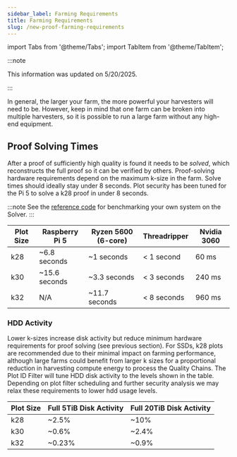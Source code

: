 ```yaml
---
sidebar_label: Farming Requirements
title: Farming Requirements
slug: /new-proof-farming-requirements
---
```


import Tabs from '@theme/Tabs';
import TabItem from '@theme/TabItem';

:::note

This information was updated on 5/20/2025.

:::

In general, the larger your farm, the more powerful your harvesters will need to be. However, keep in mind that one farm can be broken into multiple harvesters, so it is possible to run a large farm without any high-end equipment.

## Proof Solving Times

After a proof of sufficiently high quality is found it needs to be _solved_, which reconstructs the full proof so it can be verified by others. Proof-solving hardware requirements depend on the maximum k-size in the farm. Solve times should ideally stay under 8 seconds. Plot security has been tuned for the Pi 5 to solve a k28 proof in under 8 seconds.

:::note
See the [reference code](https://github.com/Chia-Network/pos2-chip) for benchmarking your own system on the Solver.
:::

| Plot Size | Raspberry Pi 5                                | Ryzen 5600 (6-core)        | Threadripper                         | Nvidia 3060 |
| --------- | --------------------------------------------- | --------------------------------------------- | ------------------------------------ | ----------- |
| k28       | ~6.8 seconds  | ~1 seconds                    | < 1 second  | 60 ms       |
| k30       | ~15.6 seconds | ~3.3 seconds  | < 3 seconds | 240 ms      |
| k32       | N/A                                           | ~11.7 seconds | < 8 seconds | 960 ms      |

### HDD Activity

Lower k-sizes increase disk activity but reduce minimum hardware requirements for proof solving (see previous section). For SSDs, k28 plots are recommended due to their minimal impact on farming performance, although large farms could benefit from larger k sizes for a proportional reduction in harvesting compute energy to process the Quality Chains. The Plot ID Filter will tune HDD disk activity to the levels shown in the table. Depending on plot filter scheduling and further security analysis we may relax these requirements to lower hdd usage levels.

| Plot Size | Full 5TiB Disk Activity                | Full 20TiB Disk Activity              |
| --------- | -------------------------------------- | ------------------------------------- |
| k28       | ~2.5%  | ~10%                  |
| k30       | ~0.6%  | ~2.4% |
| k32       | ~0.23% | ~0.9% |
